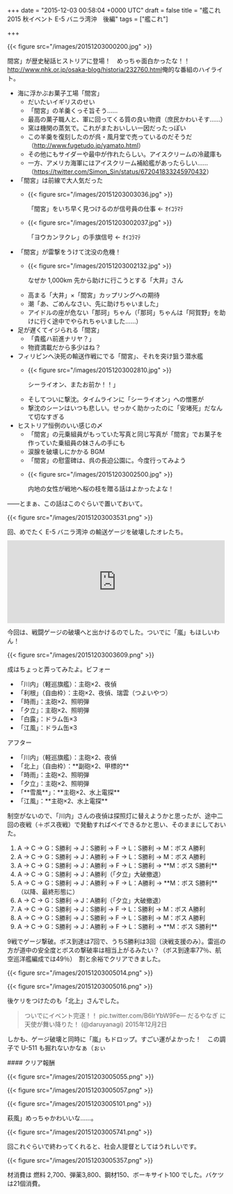 
+++
date = "2015-12-03 00:58:04 +0000 UTC"
draft = false
title = "艦これ 2015 秋イベント E-5 バニラ湾沖　後編"
tags = ["艦これ"]

+++


{{< figure src="/images/20151203000200.jpg"  >}}

間宮」が歴史秘話ヒストリアに登場！　めっちゃ面白かったな！！<a href="http://www.nhk.or.jp/osaka-blog/historia/232760.html">http://www.nhk.or.jp/osaka-blog/historia/232760.html</a>俺的な番組のハイライト。

<ul>
<li>海に浮かぶお菓子工場「間宮」
<ul>
<li>だいたいイギリスのせい</li>
<li>「間宮」の羊羹くっそ旨そう……</li>
<li>最高の菓子職人と、軍に回ってくる質の良い物資（庶民かわいそす……）</li>
<li>窯は機関の蒸気で。これがまたおいしい一因だったっぽい</li>
<li>この羊羹を復刻したのが呉・風月堂で売っているのだそうだ（<a href="http://www.fugetudo.jp/yamato.html">http://www.fugetudo.jp/yamato.html</a>）</li>
<li>その他にもサイダーや最中が作れたらしい。アイスクリームの冷蔵庫も</li>
<li>一方、アメリカ海軍にはアイスクリーム補給艦があったらしい……（<a href="https://twitter.com/Simon_Sin/status/672041833245970432">https://twitter.com/Simon_Sin/status/672041833245970432</a>）</li>
</ul></li>
<li>「間宮」は前線で大人気だった
<ul>
<li>

{{< figure src="/images/20151203003036.jpg"  >}}

「間宮」をいち早く見つけるのが信号員の仕事 ← ｵｲｺﾗﾏﾃ</li>
<li>

{{< figure src="/images/20151203002037.jpg"  >}}

「ヨウカンヲクレ」の手旗信号 ← ｵｲｺﾗﾏﾃ</li>
</ul></li>
<li>「間宮」が雷撃をうけて沈没の危機！
<ul>
<li>

{{< figure src="/images/20151203002132.jpg"  >}}

なぜか 1,000km 先から助けに行こうとする「大井」さん</li>
<li>高まる「大井」×「間宮」カップリングへの期待</li>
<li>潮「あ、ごめんなさい、先に助けちゃいました」</li>
<li>アイドルの座が危ない「那珂」ちゃん（「那珂」ちゃんは「阿賀野」を助けに行く途中でやられちゃいました……）</li>
</ul></li>
<li>足が遅くてイジられる「間宮」
<ul>
<li>「貴艦ハ前進ナリヤ？」</li>
<li>物資満載だから多少はね？　</li>
</ul></li>
<li>フィリピンへ決死の輸送作戦にでる「間宮」、それを突け狙う潜水艦
<ul>
<li>

{{< figure src="/images/20151203002810.jpg"  >}}

シーライオン、またお前か！！」</li>
<li>そしてついに撃沈。タイムラインに「シーライオン」への憎悪が</li>
<li>撃沈のシーンはいつも悲しい。せっかく助かったのに「安堵死」だなんて切なすぎる</li>
</ul></li>
<li>ヒストリア恒例のいい感じの〆
<ul>
<li>「間宮」の元乗組員がもっていた写真と同じ写真が「間宮」でお菓子を作っていた乗組員の妹さんの手にも</li>
<li>涙腺を破壊しにかかる BGM</li>
<li>「間宮」の慰霊碑は、呉の長迫公園に。今度行ってみよう</li>
<li>

{{< figure src="/images/20151203002500.jpg"  >}}

内地の女性が戦地へ桜の枝を贈る話はよかったよな！</li>
</ul></li>
</ul>――とまぁ、この話はこのぐらいで置いておいて。

{{< figure src="/images/20151203003531.png"  >}}

回、めでたく E-5 バニラ湾沖 の輸送ゲージを破壊したオレたち。<iframe src="https://hatenablog-parts.com/embed?url=https%3A%2F%2Fblog.daruyanagi.jp%2Fentry%2F2015%2F12%2F02%2F061220" title="艦これ 2015 秋イベント E-5 バニラ湾沖　前編 - だるろぐ" class="embed-card embed-blogcard" scrolling="no" frameborder="0" style="display: block; width: 100%; height: 190px; max-width: 500px; margin: 10px 0px;"></iframe>今回は、戦闘ゲージの破壊へと出かけるのでした。ついでに「嵐」もほしいわん！

{{< figure src="/images/20151203003609.png"  >}}

成はちょっと弄ってみたよ。ビフォー

<ul>
<li>「川内」（軽巡旗艦）：主砲×2、夜偵</li>
<li>「利根」（自由枠）：主砲×2、夜偵、瑞雲（つよいやつ）</li>
<li>「時雨」：主砲×2、照明弾</li>
<li>「夕立」：主砲×2、照明弾</li>
<li>「白露」：ドラム缶×3</li>
<li>「江風」：ドラム缶×3</li>
</ul>アフター

<ul>
<li>「川内」（軽巡旗艦）：主砲×2、夜偵</li>
<li>「北上」（自由枠）：**副砲×2、甲標的**</li>
<li>「時雨」：主砲×2、照明弾</li>
<li>「夕立」：主砲×2、照明弾</li>
<li>「**雪風**」：**主砲×2、水上電探**</li>
<li>「江風」：**主砲×2、水上電探**</li>
</ul>制空がないので、「川内」さんの夜偵は探照灯に替えようかと思ったが、途中二回の夜戦（＋ボス夜戦）で発動すればペイできるかと思い、そのままにしておいた。

<ol>
<li>A → C → G：S勝利 → J：S勝利 → F → L：S勝利 → M：ボス A勝利	</li>
<li>A → C → G：S勝利 → J：A勝利 → F → L：S勝利 → M：ボス A勝利	</li>
<li>A → C → G：S勝利 → J：A勝利 → F → L：S勝利 → **M：ボス S勝利**	</li>
<li>A → C → G：S勝利 → J：A勝利（「夕立」大破撤退）</li>
<li>A → C → G：S勝利 → J：A勝利 → F → L：A勝利 → **M：ボス S勝利**（以降、最終形態に）</li>
<li>A → C → G：S勝利 → J：A勝利（「夕立」大破撤退）</li>
<li>A → C → G：S勝利 → J：S勝利 → F → L：S勝利 → M：ボス A勝利	</li>
<li>A → C → G：S勝利 → J：S勝利 → F → L：S勝利 → M：ボス A勝利	</li>
<li>A → C → G：S勝利 → J：A勝利 → F → L：S勝利 → **M：ボス S勝利**	</li>
</ol>9戦でゲージ撃破。ボス到達は7回で、うちS勝利は3回（決戦支援のみ）。雷巡の方が道中の安全度とボスの撃破率は相当上がるみたい？（ボス到達率77％、航空巡洋艦編成では49％）　割と余裕でクリアできました。

{{< figure src="/images/20151203005014.png"  >}}

{{< figure src="/images/20151203005016.png"  >}}

後ケリをつけたのも「北上」さんでした。

>ついでにイベント完遂！！ pic.twitter.com/B6IrYbW9Fe— だるやなぎ に天使が舞い降りた！ (@daruyanagi) 2015年12月2日<script async="" src="https://platform.twitter.com/widgets.js" charset="utf-8"></script>

しかも、ゲージ破壊と同時に「嵐」もドロップ。すごい運がよかった！　この調子で U-511 も掘れないかなぁ（ぉぃ

<div class="section">
    #### クリア報酬
    

{{< figure src="/images/20151203005055.png"  >}}

{{< figure src="/images/20151203005057.png"  >}}

{{< figure src="/images/20151203005101.png"  >}}

萩風」めっちゃかわいいな……。

{{< figure src="/images/20151203005741.png"  >}}

回これぐらいで終わってくれると、社会人提督としてはうれしいです。

{{< figure src="/images/20151203005357.png"  >}}

材消費は 燃料 2,700、弾薬3,800、鋼材150、ボーキサイト100 でした。バケツは21個消費。

</div>

